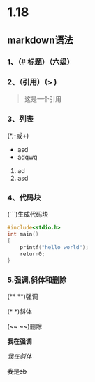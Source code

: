 # 1.18

## markdown语法

### 1、（# 标题）（六级）

### 2、（引用）（>  )

> 这是一个引用

### 3、列表

(*,-或+)

- asd
- adqwq

1. ad
2. asd

### 4、代码块

(```)生成代码块

```c
#include<stdio.h>
int main()
{
    printf("hello world");
    return0;
}
```



### 5.强调,斜体和删除

(**    **)强调

(*   *)斜体

(~~   ~~)删除

**我在强调**

*我在斜体*

~~我是sb~~





